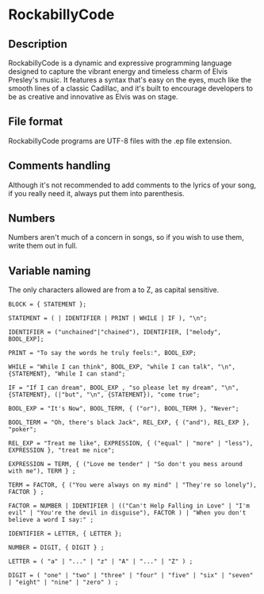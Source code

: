 # RockabillyCode

## Description

RockabillyCode is a dynamic and expressive programming language designed to capture the vibrant energy and timeless charm of Elvis Presley's music. It features a syntax that's easy on the eyes, much like the smooth lines of a classic Cadillac, and it's built to encourage developers to be as creative and innovative as Elvis was on stage.

## File format

RockabillyCode programs are UTF-8 files with the .ep file extension.

## Comments handling

Although it's not recommended to add comments to the lyrics of your song, if you really need it, always put them into parenthesis.

## Numbers

Numbers aren't much of a concern in songs, so if you wish to use them, write them out in full.

## Variable naming

The only characters allowed are from a to Z, as capital sensitive.

```EBNF
BLOCK = { STATEMENT };

STATEMENT = ( | IDENTIFIER | PRINT | WHILE | IF ), "\n";

IDENTIFIER = ("unchained"|"chained"), IDENTIFIER, ["melody", BOOL_EXP];

PRINT = "To say the words he truly feels:", BOOL_EXP;

WHILE = "While I can think", BOOL_EXP, "while I can talk", "\n", {STATEMENT}, "While I can stand";

IF = "If I can dream", BOOL_EXP , "so please let my dream", "\n", {STATEMENT}, (|"but", "\n", {STATEMENT}), "come true";

BOOL_EXP = "It's Now", BOOL_TERM, { ("or"), BOOL_TERM }, "Never";

BOOL_TERM = "Oh, there's black Jack", REL_EXP, { ("and"), REL_EXP }, "poker";

REL_EXP = "Treat me like", EXPRESSION, { ("equal" | "more" | "less"), EXPRESSION }, "treat me nice";

EXPRESSION = TERM, { ("Love me tender" | "So don't you mess around with me"), TERM } ;

TERM = FACTOR, { ("You were always on my mind" | "They're so lonely"), FACTOR } ;

FACTOR = NUMBER | IDENTIFIER | (("Can't Help Falling in Love" | "I'm evil" | "You're the devil in disguise"), FACTOR ) | "When you don't believe a word I say:" ;

IDENTIFIER = LETTER, { LETTER };

NUMBER = DIGIT, { DIGIT } ;

LETTER = ( "a" | "..." | "z" | "A" | "..." | "Z" ) ;

DIGIT = ( "one" | "two" | "three" | "four" | "five" | "six" | "seven" | "eight" | "nine" | "zero" ) ;
```
